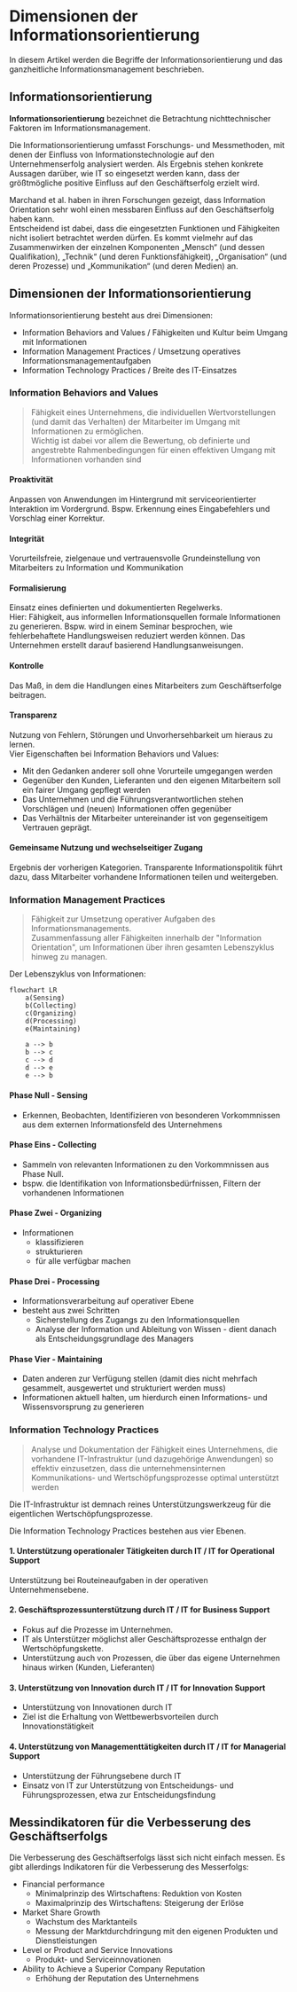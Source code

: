 # Dimensionen der Informationsorientierung
In diesem Artikel werden die Begriffe der Informationsorientierung und das ganzheitliche Informationsmanagement beschrieben.


## Informationsorientierung
**Informationsorientierung** bezeichnet die Betrachtung nichttechnischer Faktoren im Informationsmanagement.

Die Informationsorientierung umfasst Forschungs- und Messmethoden, mit denen der Einfluss von Informationstechnologie auf den Unternehmenserfolg analysiert werden. Als Ergebnis stehen konkrete Aussagen darüber, wie IT so eingesetzt werden kann, dass der größtmögliche positive Einfluss auf den Geschäftserfolg erzielt wird.

Marchand et al. haben in ihren Forschungen gezeigt, dass Information Orientation sehr wohl einen messbaren Einfluss auf den Geschäftserfolg haben kann.  
Entscheidend ist dabei, dass die eingesetzten Funktionen und Fähigkeiten nicht isoliert betrachtet werden dürfen. Es kommt vielmehr auf das Zusammenwirken der einzelnen Komponenten „Mensch“ (und dessen Qualifikation), „Technik“ (und deren Funktionsfähigkeit), „Organisation“ (und deren Prozesse) und „Kommunikation“ (und deren Medien) an.

## Dimensionen der Informationsorientierung
Informationsorientierung besteht aus drei Dimensionen:

- Information Behaviors and Values / Fähigkeiten und Kultur beim Umgang mit Informationen
- Information Management Practices / Umsetzung operatives Informationsmanagementaufgaben
- Information Technology Practices / Breite des IT-Einsatzes

### Information Behaviors and Values
> Fähigkeit eines Unternehmens, die individuellen Wertvorstellungen (und damit das Verhalten) der Mitarbeiter im Umgang mit Informationen zu ermöglichen.  
> Wichtig ist dabei vor allem die Bewertung, ob definierte und angestrebte Rahmenbedingungen für einen effektiven Umgang mit Informationen vorhanden sind

#### Proaktivität
Anpassen von Anwendungen im Hintergrund mit serviceorientierter Interaktion im Vordergrund. Bspw. Erkennung eines Eingabefehlers und Vorschlag einer Korrektur.

#### Integrität
Vorurteilsfreie, zielgenaue und vertrauensvolle Grundeinstellung von Mitarbeiters zu Information und Kommunikation

#### Formalisierung
Einsatz eines definierten und dokumentierten Regelwerks.  
Hier: Fähigkeit, aus informellen Informationsquellen formale Informationen zu generieren. Bspw. wird in einem Seminar besprochen, wie fehlerbehaftete Handlungsweisen reduziert werden können. Das Unternehmen erstellt darauf basierend Handlungsanweisungen.

#### Kontrolle
Das Maß, in dem die Handlungen eines Mitarbeiters zum Geschäftserfolge beitragen.

#### Transparenz
Nutzung von Fehlern, Störungen und Unvorhersehbarkeit um hieraus zu lernen.  
Vier Eigenschaften bei Information Behaviors und Values:

- Mit den Gedanken anderer soll ohne Vorurteile umgegangen werden
- Gegenüber den Kunden, Lieferanten und den eigenen Mitarbeitern soll ein fairer Umgang gepflegt werden
- Das Unternehmen und die Führungsverantwortlichen stehen Vorschlägen und (neuen) Informationen offen gegenüber
- Das Verhältnis der Mitarbeiter untereinander ist von gegenseitigem Vertrauen geprägt.

#### Gemeinsame Nutzung und wechselseitiger Zugang
Ergebnis der vorherigen Kategorien. Transparente Informationspolitik führt dazu, dass Mitarbeiter vorhandene Informationen teilen und weitergeben.

### Information Management Practices
> Fähigkeit zur Umsetzung operativer Aufgaben des Informationsmanagements.  
> Zusammenfassung aller Fähigkeiten innerhalb der "Information Orientation", um Informationen über ihren gesamten Lebenszyklus hinweg zu managen.

Der Lebenszyklus von Informationen:

```mermaid
flowchart LR
	a(Sensing)
	b(Collecting)
	c(Organizing)
	d(Processing)
	e(Maintaining)

	a --> b
	b --> c
	c --> d
	d --> e
	e --> b
```


#### Phase Null - Sensing
- Erkennen, Beobachten, Identifizieren von besonderen Vorkommnissen aus dem externen Informationsfeld des Unternehmens

#### Phase Eins - Collecting
- Sammeln von relevanten Informationen zu den Vorkommnissen aus Phase Null.
- bspw. die Identifikation von Informationsbedürfnissen, Filtern der vorhandenen Informationen

#### Phase Zwei - Organizing
- Informationen
	- klassifizieren
	- strukturieren
	- für alle verfügbar machen

#### Phase Drei - Processing
- Informationsverarbeitung auf operativer Ebene
- besteht aus zwei Schritten
	- Sicherstellung des Zugangs zu den Informationsquellen
	- Analyse der Information und Ableitung von Wissen - dient danach als Entscheidungsgrundlage des Managers

#### Phase Vier - Maintaining
- Daten anderen zur Verfügung stellen (damit dies nicht mehrfach gesammelt, ausgewertet und strukturiert werden muss)
- Informationen aktuell halten, um hierdurch einen Informations- und Wissensvorsprung zu generieren


### Information Technology Practices
> Analyse und Dokumentation der Fähigkeit eines Unternehmens, die vorhandene IT-Infrastruktur (und dazugehörige Anwendungen) so effektiv einzusetzen, dass die unternehmensinternen Kommunikations- und Wertschöpfungsprozesse optimal unterstützt werden

Die IT-Infrastruktur ist demnach reines Unterstützungswerkzeug für die eigentlichen Wertschöpfungsprozesse.

Die Information Technology Practices bestehen aus vier Ebenen.

#### 1. Unterstützung operationaler Tätigkeiten durch IT / IT for Operational Support
Unterstützung bei Routeineaufgaben in der operativen Unternehmensebene.

#### 2. Geschäftsprozessunterstützung durch IT / IT for Business Support
- Fokus auf die Prozesse im Unternehmen.
- IT als Unterstützer möglichst aller Geschäftsprozesse enthalgn der Wertschöpfungskette.
- Unterstützung auch von Prozessen, die über das eigene Unternehmen hinaus wirken (Kunden, Lieferanten)

#### 3. Unterstützung von Innovation durch IT / IT for Innovation Support
- Unterstützung von Innovationen durch IT
- Ziel ist die Erhaltung von Wettbewerbsvorteilen durch Innovationstätigkeit

#### 4. Unterstützung von Managementtätigkeiten durch IT / IT for Managerial Support
- Unterstützung der Führungsebene durch IT
- Einsatz von IT zur Unterstützung von Entscheidungs- und Führungsprozessen, etwa zur Entscheidungsfindung

## Messindikatoren für die Verbesserung des Geschäftserfolgs
Die Verbesserung des Geschäftserfolgs lässt sich nicht einfach messen. Es gibt allerdings Indikatoren für die Verbesserung des Messerfolgs:

- Financial performance
	- Minimalprinzip des Wirtschaftens: Reduktion von Kosten
	- Maximalprinzip des Wirtschaftens: Steigerung der Erlöse
- Market Share Growth
	- Wachstum des Marktanteils
	- Messung der Marktdurchdringung mit den eigenen Produkten und Dienstleistungen
- Level or Product and Service Innovations
  - Produkt- und Serviceinnovationen
- Ability to Achieve a Superior Company Reputation
  - Erhöhung der Reputation des Unternehmens